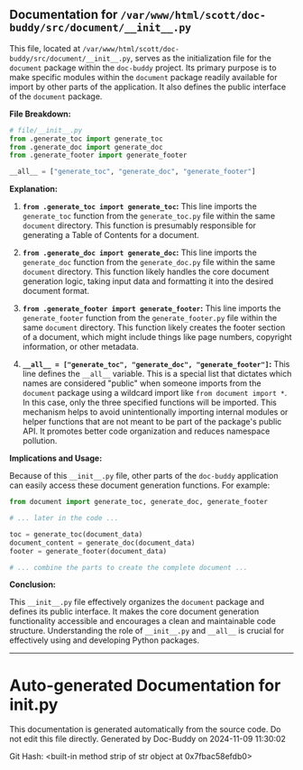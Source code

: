 ## Documentation for `/var/www/html/scott/doc-buddy/src/document/__init__.py`

This file, located at `/var/www/html/scott/doc-buddy/src/document/__init__.py`, serves as the initialization file for the `document` package within the `doc-buddy` project.  Its primary purpose is to make specific modules within the `document` package readily available for import by other parts of the application.  It also defines the public interface of the `document` package.

**File Breakdown:**

```python
# file/__init__.py
from .generate_toc import generate_toc
from .generate_doc import generate_doc
from .generate_footer import generate_footer

__all__ = ["generate_toc", "generate_doc", "generate_footer"]
```

**Explanation:**

1. **`from .generate_toc import generate_toc`:** This line imports the `generate_toc` function from the `generate_toc.py` file within the same `document` directory. This function is presumably responsible for generating a Table of Contents for a document.

2. **`from .generate_doc import generate_doc`:** This line imports the `generate_doc` function from the `generate_doc.py` file within the same `document` directory. This function likely handles the core document generation logic, taking input data and formatting it into the desired document format.

3. **`from .generate_footer import generate_footer`:** This line imports the `generate_footer` function from the `generate_footer.py` file within the same `document` directory. This function likely creates the footer section of a document, which might include things like page numbers, copyright information, or other metadata.


4. **`__all__ = ["generate_toc", "generate_doc", "generate_footer"]`:** This line defines the `__all__` variable.  This is a special list that dictates which names are considered "public" when someone imports from the `document` package using a wildcard import like `from document import *`. In this case, only the three specified functions will be imported. This mechanism helps to avoid unintentionally importing internal modules or helper functions that are not meant to be part of the package's public API.  It promotes better code organization and reduces namespace pollution.


**Implications and Usage:**

Because of this `__init__.py` file, other parts of the `doc-buddy` application can easily access these document generation functions.  For example:

```python
from document import generate_toc, generate_doc, generate_footer

# ... later in the code ...

toc = generate_toc(document_data)
document_content = generate_doc(document_data)
footer = generate_footer(document_data)

# ... combine the parts to create the complete document ...
```

**Conclusion:**

This `__init__.py` file effectively organizes the `document` package and defines its public interface.  It makes the core document generation functionality accessible and encourages a clean and maintainable code structure. Understanding the role of `__init__.py` and `__all__` is crucial for effectively using and developing Python packages.


---
# Auto-generated Documentation for __init__.py
This documentation is generated automatically from the source code. Do not edit this file directly.
Generated by Doc-Buddy on 2024-11-09 11:30:02

Git Hash: <built-in method strip of str object at 0x7fbac58efdb0>
